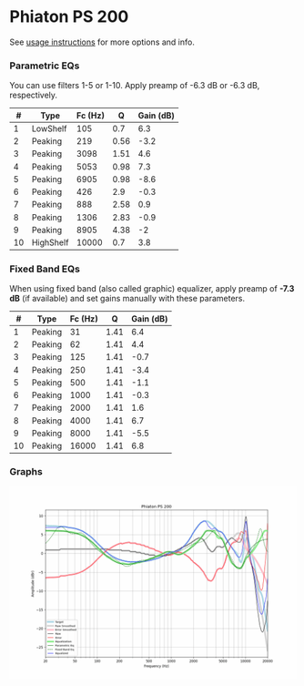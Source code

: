 # Phiaton PS 200
See [usage instructions](https://github.com/jaakkopasanen/AutoEq#usage) for more options and info.

### Parametric EQs
You can use filters 1-5 or 1-10. Apply preamp of -6.3 dB or -6.3 dB, respectively.

|   # | Type      |   Fc (Hz) |    Q |   Gain (dB) |
|-----|-----------|-----------|------|-------------|
|   1 | LowShelf  |       105 | 0.7  |         6.3 |
|   2 | Peaking   |       219 | 0.56 |        -3.2 |
|   3 | Peaking   |      3098 | 1.51 |         4.6 |
|   4 | Peaking   |      5053 | 0.98 |         7.3 |
|   5 | Peaking   |      6905 | 0.98 |        -8.6 |
|   6 | Peaking   |       426 | 2.9  |        -0.3 |
|   7 | Peaking   |       888 | 2.58 |         0.9 |
|   8 | Peaking   |      1306 | 2.83 |        -0.9 |
|   9 | Peaking   |      8905 | 4.38 |        -2   |
|  10 | HighShelf |     10000 | 0.7  |         3.8 |

### Fixed Band EQs
When using fixed band (also called graphic) equalizer, apply preamp of **-7.3 dB** (if available) and set gains manually with these parameters.

|   # | Type    |   Fc (Hz) |    Q |   Gain (dB) |
|-----|---------|-----------|------|-------------|
|   1 | Peaking |        31 | 1.41 |         6.4 |
|   2 | Peaking |        62 | 1.41 |         4.4 |
|   3 | Peaking |       125 | 1.41 |        -0.7 |
|   4 | Peaking |       250 | 1.41 |        -3.4 |
|   5 | Peaking |       500 | 1.41 |        -1.1 |
|   6 | Peaking |      1000 | 1.41 |        -0.3 |
|   7 | Peaking |      2000 | 1.41 |         1.6 |
|   8 | Peaking |      4000 | 1.41 |         6.7 |
|   9 | Peaking |      8000 | 1.41 |        -5.5 |
|  10 | Peaking |     16000 | 1.41 |         6.8 |

### Graphs
![](./Phiaton%20PS%20200.png)

